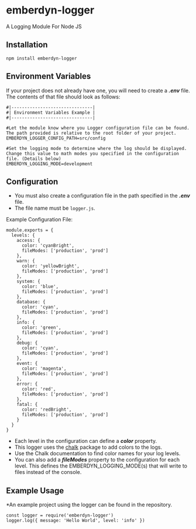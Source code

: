 # emberdyn-logger

A Logging Module For Node JS

## Installation

`npm install emberdyn-logger`

## Environment Variables

If your project does not already have one, you will need to create a **_.env_** file. The contents of that file should look as follows:

```
#|-------------------------------|
#| Environment Variables Example |
#|-------------------------------|

#Let the module know where you Logger configuration file can be found. The path provided is relative to the root folder of your project.
EMBERDYN_LOGGER_CONFIG_PATH=src/config

#Set the logging mode to determine where the log should be displayed. Change this value to math modes you specified in the configuration file. (Details below)
EMBERDYN_LOGGING_MODE=development
```

## Configuration

- You must also create a configuration file in the path specified in the **_.env_** file.
- The file name must be `logger.js`.

Example Configuration File:

```
module.exports = {
  levels: {
    access: {
      color: 'cyanBright',
      fileModes: ['production', 'prod']
    },
    warn: {
      color: 'yellowBright',
      fileModes: ['production', 'prod']
    },
    system: {
      color: 'blue',
      fileModes: ['production', 'prod']
    },
    database: {
      color: 'cyan',
      fileModes: ['production', 'prod']
    },
    info: {
      color: 'green',
      fileModes: ['production', 'prod']
    },
    debug: {
      color: 'cyan',
      fileModes: ['production', 'prod']
    },
    event: {
      color: 'magenta',
      fileModes: ['production', 'prod']
    },
    error: {
      color: 'red',
      fileModes: ['production', 'prod']
    },
    fatal: {
      color: 'redBright',
      fileModes: ['production', 'prod']
    }
  }
}
```

- Each level in the configuration can define a **_color_** property.
- This logger uses the [chalk]('https://www.npmjs.com/package/chalk') package to add colors to the logs.
- Use the Chalk documentation to find color names for your log levels.
- You can also add a **_fileModes_** property to the configuration for each level. This defines the EMBERDYN_LOGGING_MODE(s) that will write to files instead of the console.

## Example Usage

*An example project using the logger can be found in the repository.

```
const logger = require('emberdyn-logger')
logger.log({ message: 'Hello World', level: 'info' })
```
